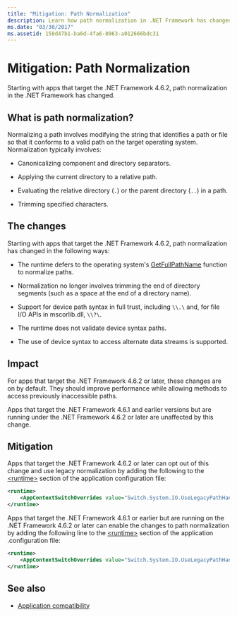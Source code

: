 ```yaml
---
title: "Mitigation: Path Normalization"
description: Learn how path normalization in .NET Framework has changed beginning with apps that target .NET Framework 4.6.2.
ms.date: "03/30/2017"
ms.assetid: 158d47b1-ba6d-4fa6-8963-a012666bdc31
---
```

# Mitigation: Path Normalization
Starting with apps that target the .NET Framework 4.6.2, path normalization in the .NET Framework has changed.  
  
## What is path normalization?  
 Normalizing a path involves modifying the string that identifies a path or file so that it conforms to a valid path on the target operating system. Normalization typically involves:  
  
- Canonicalizing component and directory separators.  
  
- Applying the current directory to a relative path.  
  
- Evaluating the relative directory (`.`) or the parent directory (`..`) in a path.  
  
- Trimming specified characters.  
  
## The changes  
 Starting with apps that target the .NET Framework 4.6.2, path normalization has changed in the following ways:  
  
- The runtime defers to the operating system's [GetFullPathName](/windows/desktop/api/fileapi/nf-fileapi-getfullpathnamea) function to normalize paths.  
  
- Normalization no longer involves trimming the end of directory segments (such as a space at the end of a directory name).  
  
- Support for device path syntax in full trust, including  `\\.\` and, for file I/O APIs   in mscorlib.dll, `\\?\`.  
  
- The runtime does not validate device syntax paths.  
  
- The use of device syntax to access alternate data streams is supported.  
  
## Impact  

For apps that target the .NET Framework 4.6.2 or later, these changes are on  by default. They should improve performance while allowing methods to access previously inaccessible paths.  
  
Apps that target the .NET Framework 4.6.1 and earlier versions but are running under the .NET Framework 4.6.2 or later are unaffected by this change.  
  
## Mitigation  
 Apps that target the .NET Framework 4.6.2 or later can opt out of this change and use legacy normalization by adding the following to the [\<runtime>](../configure-apps/file-schema/runtime/runtime-element.md) section of the application configuration file:  
  
```xml  
<runtime>  
    <AppContextSwitchOverrides value="Switch.System.IO.UseLegacyPathHandling=true" />
</runtime>  
```  
  
Apps that target the .NET Framework 4.6.1 or earlier but are running on the .NET Framework 4.6.2 or later can enable the changes to path normalization by adding the following line to the [\<runtime>](../configure-apps/file-schema/runtime/runtime-element.md) section of the application .configuration file:  
  
```xml  
<runtime>  
    <AppContextSwitchOverrides value="Switch.System.IO.UseLegacyPathHandling=false" />
</runtime>  
```  
  
## See also

- [Application compatibility](application-compatibility.md)
